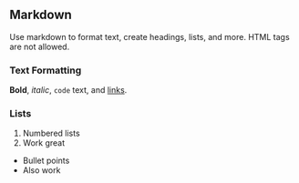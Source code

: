 ## Markdown
Use markdown to format text, create headings, lists, and more. HTML tags are not allowed.

### Text Formatting

**Bold**, *italic*, `code` text, and [links](https://microsoft.com).

### Lists

1. Numbered lists
2. Work great

- Bullet points
- Also work